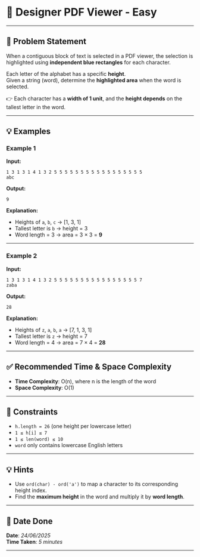 # 🧮 Designer PDF Viewer - Easy

---

## 📌 Problem Statement

When a contiguous block of text is selected in a PDF viewer, the selection is highlighted using **independent blue rectangles** for each character.

Each letter of the alphabet has a specific **height**.  
Given a string (word), determine the **highlighted area** when the word is selected.

👉 Each character has a **width of 1 unit**, and the **height depends** on the tallest letter in the word.

---

## 💡 Examples

### Example 1

**Input:**
```
1 3 1 3 1 4 1 3 2 5 5 5 5 5 5 5 5 5 5 5 5 5 5 5 5 5
abc
```

**Output:**
```
9
```

**Explanation:**
- Heights of `a`, `b`, `c` → [1, 3, 1]
- Tallest letter is `b` → height = 3  
- Word length = 3 → area = 3 × 3 = **9**

---

### Example 2

**Input:**
```
1 3 1 3 1 4 1 3 2 5 5 5 5 5 5 5 5 5 5 5 5 5 5 5 5 7
zaba
```

**Output:**
```
28
```

**Explanation:**
- Heights of `z`, `a`, `b`, `a` → [7, 1, 3, 1]
- Tallest letter is `z` → height = 7  
- Word length = 4 → area = 7 × 4 = **28**

---

## ✅ Recommended Time & Space Complexity

- **Time Complexity**: O(n), where n is the length of the word  
- **Space Complexity**: O(1)

---

## 📎 Constraints

- `h.length = 26` (one height per lowercase letter)
- `1 ≤ h[i] ≤ 7`
- `1 ≤ len(word) ≤ 10`  
- `word` only contains lowercase English letters

---

## 💡 Hints

- Use `ord(char) - ord('a')` to map a character to its corresponding height index.
- Find the **maximum height** in the word and multiply it by **word length**.

---

## 📅 Date Done

**Date**: *24/06/2025*  
**Time Taken**: *5 minutes*

---